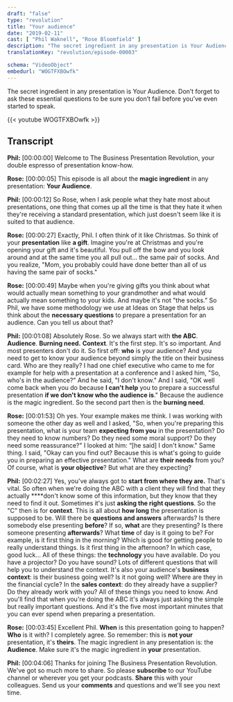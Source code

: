 ```yaml
---
draft: "false"
type: "revolution"
title: "Your audience"
date: "2019-02-11"
cast: [ "Phil Waknell", "Rose Bloomfield" ]
description: "The secret ingredient in any presentation is Your Audience. Don’t forget to ask these essential questions to be sure you don’t fail before you’ve even started to speak."
translationKey: "revolution/episode-00003"

schema: "VideoObject"
embedurl: "WOGTFXBOwfk"
---
```

	
The secret ingredient in any presentation is Your Audience. Don’t forget to ask these essential questions to be sure you don’t fail before you’ve even started to speak.

{{< youtube WOGTFXBOwfk >}}

## Transcript
 
**Phil:** [00:00:00] Welcome to The Business Presentation Revolution, your double espresso of presentation know-how. 
 
**Rose:** [00:00:05] This episode is all about the **magic ingredient** in any presentation: **Your Audience**. 
 
**Phil:** [00:00:12] So Rose, when I ask people what they hate most about presentations, one thing that comes up all the time is that they hate it when they're receiving a standard presentation, which just doesn't seem like it is suited to that audience. 
 
**Rose:** [00:00:27] Exactly, Phil. I often think of it like Christmas. So think of your **presentation** like **a gift**. Imagine you're at Christmas and you're opening your gift and it's beautiful. You pull off the bow and you look around and at the same time you all pull out... the same pair of socks. And you realize, "Mom, you probably could have done better than all of us having the same pair of socks." 
 
**Rose:** [00:00:49] Maybe when you're giving gifts you think about what would actually mean something to your grandmother and what would actually mean something to your kids. And maybe it's not "the socks.” So Phil, we have some methodology we use at Ideas on Stage that helps us think about the **necessary questions** to prepare a presentation for an audience. Can you tell us about that? 
 
**Phil:** [00:01:08] Absolutely Rose. So we always start with **the ABC**. **Audience**. **Burning need.** **Context**. It's the first step. It's so important. And most presenters don't do it. So first off: **who** is your audience? And you need to get to know your audience beyond simply the title on their business card. Who are they really? I had one chief executive who came to me for example for help with a presentation at a conference and I asked him, "So, who's in the audience?" And he said, "I don't know." And I said, "OK well come back when you do because **I can't help** you to prepare a successful presentation **if we don't know who the audience is**." Because the audience is the magic ingredient. So the second part then is the **burning need**. 
 
**Rose:** [00:01:53] Oh yes. Your example makes me think. I was working with someone the other day as well and I asked, "So, when you're preparing this presentation, what is your team **expecting from you** in the presentation? Do they need to know numbers? Do they need some moral support? Do they need some reassurance?" I looked at him: “[he said] I don't know." Same thing. I said, "Okay can you find out? Because this is what's going to guide you in preparing an effective presentation." What are **their needs** from you? Of course, what is **your objective**? But what are they expecting? 
 
**Phil:** [00:02:27] Yes, you've always got to **start from where they are.** That's vital. So often when we're doing the ABC with a client they will find that they actually ****don't know some of this information, but they know that they need to find it out. Sometimes it's just **asking the right questions**. So the "C" then is for **context**. This is all about **how long** the presentation is supposed to be. Will there be **questions and answers** afterwards? Is there somebody else presenting **before**? If so, **what** are they presenting? Is there someone presenting **afterwards**? What **time** of day is it going to be? For example, is it first thing in the morning? Which is good for getting people to really understand things. Is it first thing in the afternoon? In which case, good luck… All of these things: the **technology** you have available. Do you have a projector? Do you have sound? Lots of different questions that will help you to understand the context. It's also your audience's **business context**: is their business going well? Is it not going well? Where are they in the financial cycle? In the **sales context**: do they already have a supplier? Do they already work with you? All of these things you need to know. And you'll find that when you're doing the ABC it's always just asking the simple but really important questions. And it's the five most important minutes that you can ever spend when preparing a presentation. 
 
**Rose:** [00:03:45] Excellent Phil. **When** is this presentation going to happen? **Who** is it with? I completely agree. So remember: this is **not your** presentation, it's **theirs**. The magic ingredient in any presentation is: the **Audience**. Make sure it's the magic ingredient in **your** presentation. 
 
**Phil:** [00:04:06] Thanks for joining The Business Presentation Revolution. We've got so much more to share. So please **subscribe** to our YouTube channel or wherever you get your podcasts. **Share** this with your colleagues. Send us your **comments** and questions and we'll see you next time. 